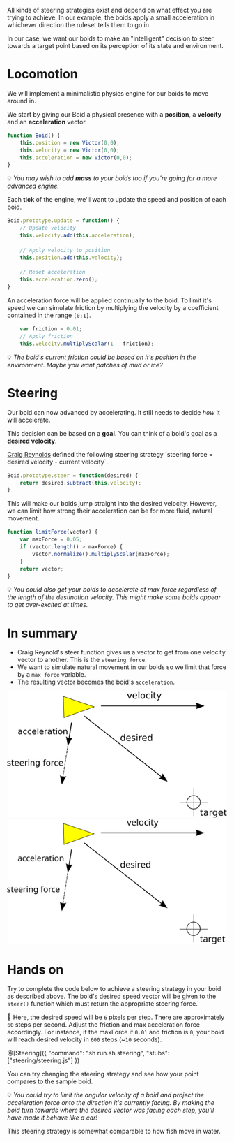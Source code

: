 All kinds of steering strategies exist and depend on what effect you are trying to achieve. In our example, the boids apply a small acceleration in whichever direction the ruleset tells them to go in.

In our case, we want our boids to make an "intelligent" decision to steer towards a target point based on its perception of its state and environment.

# Locomotion

We will implement a minimalistic physics engine for our boids to move around in.

We start by giving our Boid a physical presence with a **position**, a **velocity** and an **acceleration** vector.

```javascript
function Boid() {
	this.position = new Victor(0,0);
	this.velocity = new Victor(0,0);
	this.acceleration = new Victor(0,0);
}
```
💡 _You may wish to add **mass** to your boids too if you're going for a more advanced engine._

Each **tick** of the engine, we'll want to update the speed and position of each boid.


```javascript
Boid.prototype.update = function() {
	// Update velocity
	this.velocity.add(this.acceleration);	

	// Apply velocity to position
	this.position.add(this.velocity);

	// Reset acceleration
	this.acceleration.zero();
}
```

An acceleration force will be applied continually to the boid. To limit it's speed we can simulate friction by multiplying the velocity by a coefficient contained in the range `[0;1]`.

```javascript
	var friction = 0.01;
	// Apply friction
	this.velocity.multiplyScalar(1 - friction);
```
💡 _The boid's current friction could be based on it's position in the environment. Maybe you want patches of mud or ice?_

# Steering

Our boid can now advanced by accelerating. It still needs to decide _how_ it will accelerate.

This decision can be based on a **goal**. You can think of a boid's goal as a **desired velocity**.

[Craig Reynolds](https://en.wikipedia.org/wiki/Craig_Reynolds_(computer_graphics)) defined the following steering strategy `steering force = desired velocity - current velocity`.

```javascript
Boid.prototype.steer = function(desired) {
	return desired.subtract(this.velocity);
}
```

This will make our boids jump straight into the desired velocity. However, we can limit how strong their acceleration can be for more fluid, natural movement.

```javascript
function limitForce(vector) {
	var maxForce = 0.05;
	if (vector.length() > maxForce) {
		vector.normalize().multiplyScalar(maxForce);
	}
	return vector;
}
```

💡 _You could also get your boids to accelerate at max force regardless of the length of the destination velocity. This might make some boids appear to get over-excited at times._

# In summary

* Craig Reynold's steer function gives us a vector to get from one velocity vector to another. This is the `steering force`.
* We want to simulate natural movement in our boids so we limit that force by a `max force` variable.
* The resulting vector becomes the boid's `acceleration`.

![Boid Diagram](diagram.png "Boid diagram")
![Boid Diagram](diagram.svg "Boid diagram")

# Hands on

Try to complete the code below to achieve a steering strategy in your boid as described above. The boid's desired speed vector will be given to the `steer()` function which must return the appropriate steering force.

📐 Here, the desired speed will be `6` pixels per step. There are approximately `60` steps per second.
Adjust the friction and max acceleration force accordingly. For instance, if the maxForce if `0.01` and friction is `0`, your boid will reach desired velocity in `600` steps (~`10` seconds).

```math

```

@[Steering]({
	"command": "sh run.sh steering",
	"stubs": ["steering/steering.js"]
})

You can try changing the steering strategy and see how your point compares to the sample boid.

💡 _You could try to limit the angular velocity of a boid and project the acceleration force onto  the direction it's currently facing. By making the boid turn towards where the desired vector was facing each step, you'll have made it behave like a car!_

This steering strategy is somewhat comparable to how fish move in water.
